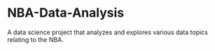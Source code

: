 # NBA-Data-Analysis
A data science project that analyzes and explores various data topics relating to the NBA.
